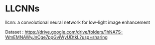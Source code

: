 # LLCNNs
llcnn: a convolutional neural network for low-light image enhancement

Dataset : https://drive.google.com/drive/folders/1hNA7S-WmEMNAWyJnCge7ppGviWyUDtkL?usp=sharing
